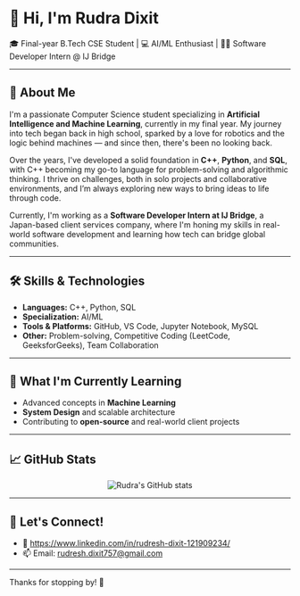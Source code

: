 # 👋 Hi, I'm Rudra Dixit

🎓 Final-year B.Tech CSE Student | 💻 AI/ML Enthusiast | 👨‍💻 Software Developer Intern @ IJ Bridge

---

## 🚀 About Me

I'm a passionate Computer Science student specializing in **Artificial Intelligence and Machine Learning**, currently in my final year. My journey into tech began back in high school, sparked by a love for robotics and the logic behind machines — and since then, there's been no looking back.

Over the years, I've developed a solid foundation in **C++**, **Python**, and **SQL**, with C++ becoming my go-to language for problem-solving and algorithmic thinking. I thrive on challenges, both in solo projects and collaborative environments, and I’m always exploring new ways to bring ideas to life through code.

Currently, I'm working as a **Software Developer Intern at IJ Bridge**, a Japan-based client services company, where I'm honing my skills in real-world software development and learning how tech can bridge global communities.

---

## 🛠️ Skills & Technologies

- **Languages:** C++, Python, SQL
- **Specialization:** AI/ML
- **Tools & Platforms:** GitHub, VS Code, Jupyter Notebook, MySQL
- **Other:** Problem-solving, Competitive Coding (LeetCode, GeeksforGeeks), Team Collaboration

---

## 🧠 What I'm Currently Learning

- Advanced concepts in **Machine Learning**
- **System Design** and scalable architecture
- Contributing to **open-source** and real-world client projects

---

## 📈 GitHub Stats

<p align="center">
   <img src="https://github.com/Rudresh757/Inventory-management-with-json?username=RudraDixit25&show_icons=true&theme=tokyonight" alt="Rudra's GitHub stats"/>
</p>

---

## 🤝 Let's Connect!

- 💼 https://www.linkedin.com/in/rudresh-dixit-121909234/
- 📫 Email: rudresh.dixit757@gmail.com

---

Thanks for stopping by! 🚀
